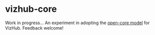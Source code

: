# vizhub-core

Work in progress... An experiment in adopting the [open-core model](https://en.wikipedia.org/wiki/Open-core_model) for VizHub. Feedback welcome!
